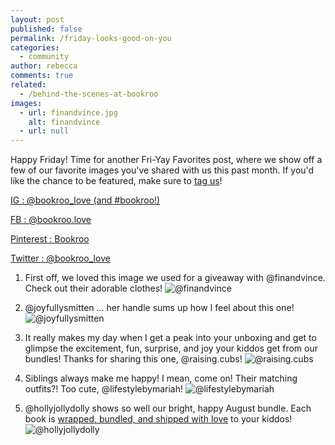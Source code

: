 ```yaml
---
layout: post
published: false
permalink: /friday-looks-good-on-you
categories:
  - community
author: rebecca
comments: true
related:
  - /behind-the-scenes-at-bookroo
images:
  - url: finandvince.jpg
    alt: finandvince
  - url: null
---
```

Happy Friday! Time for another Fri-Yay Favorites post, where we show off a few of our favorite images you've shared with us this past month. If you'd like the chance to be featured, make sure to [tag us](https://www.bookroo.com "Bookroo")!


[IG : @bookroo_love (and #bookroo!)](https://www.instagram.com/bookroo_love/ "Bookroo's Instagram")


[FB : @bookroo.love](https://www.facebook.com/bookroo.love "Bookroo's Facebook")


[Pinterest : Bookroo](https://www.pinterest.com/bookroo/ "Bookroo's Pinterest")


[Twitter : @bookroo_love](https://twitter.com/bookroo_love "Bookroo's Twitter")



1. First off, we loved this image we used for a giveaway with @finandvince. Check out their adorable clothes! 
![@finandvince]({{site.baseurl}}/assets/img/posts/finandvince.jpg)


2. @joyfullysmitten ... her handle sums up how I feel about this one! 
![@joyfullysmitten]({{site.baseurl}}/assets/img/posts/joyfullysmitten.jpg)


3. It really makes my day when I get a peak into your unboxing and get to glimpse the excitement, fun, surprise, and joy your kiddos get from our bundles! Thanks for sharing this one, @raising.cubs!
![@raising.cubs]({{site.baseurl}}/assets/img/posts/raising.cubs.jpg)


4. Siblings always make me happy! I mean, come on! Their matching outfits?! Too cute, @lifestylebymariah!
![@lifestylebymariah]({{site.baseurl}}/assets/img/posts/lifestylebymariah.jpg)


5. @hollyjollydolly shows so well our bright, happy August bundle. Each book is [wrapped, bundled, and shipped with love](https://blog.bookroo.com/behind-the-scenes-at-bookroo "Behind the Scenes at Bookroo") to your kiddos! 
![@hollyjollydolly]({{site.baseurl}}/assets/img/posts/hollyjollydolly.jpg)
